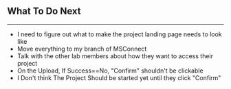 ## What To Do Next

---

- I need to figure out what to make the project landing page needs to look like
- Move everything to my branch of MSConnect
- Talk with the other lab members about how they want to access their project
- On the Upload, If Success==No, "Confirm" shouldn't be clickable
- I Don't think The Project Should be started yet until they click "Confirm"